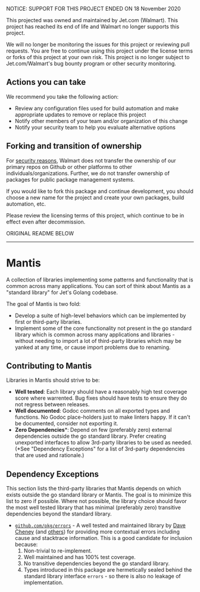 NOTICE: SUPPORT FOR THIS PROJECT ENDED ON 18 November 2020

This projected was owned and maintained by Jet.com (Walmart). This project has reached its end of life and Walmart no longer supports this project.

We will no longer be monitoring the issues for this project or reviewing pull requests. You are free to continue using this project under the license terms or forks of this project at your own risk. This project is no longer subject to Jet.com/Walmart's bug bounty program or other security monitoring.


## Actions you can take

We recommend you take the following action:

  * Review any configuration files used for build automation and make appropriate updates to remove or replace this project
  * Notify other members of your team and/or organization of this change
  * Notify your security team to help you evaluate alternative options

## Forking and transition of ownership

For [security reasons](https://www.theregister.co.uk/2018/11/26/npm_repo_bitcoin_stealer/), Walmart does not transfer the ownership of our primary repos on Github or other platforms to other individuals/organizations. Further, we do not transfer ownership of packages for public package management systems.

If you would like to fork this package and continue development, you should choose a new name for the project and create your own packages, build automation, etc.

Please review the licensing terms of this project, which continue to be in effect even after decommission.

ORIGINAL README BELOW

----------------------

# Mantis

A collection of libraries implementing some patterns and functionality that is common across many applications.  You can sort of think about Mantis as a "standard library" for Jet's Golang codebase.

The goal of Mantis is two fold:

- Develop a suite of high-level behaviors which can be implemented by first or third-party libraries.
- Implement some of the core functionality not present in the go standard library which is common across many applications and libraries - without needing to import a lot of third-party libraries which may be yanked at any time, or cause import problems due to renaming.

## Contributing to Mantis

Libraries in Mantis should strive to be:

- **Well tested**: Each library should have a reasonably high test coverage score where warrented. Bug fixes should have tests to ensure they do not regress between releases.
- **Well documented**: Godoc comments on all exported types and functions. No Godoc place-holders just to make linters happy. If it can't be documented, consider not exporting it.
- **Zero Dependencies***: Depend on few (preferably zero) external dependencies outside the go standard library. Prefer creating unexported interfaces to allow 3rd-party libraries to be used as needed. (*See "Dependency Exceptions" for a list of 3rd-party dependencies that are used and rationale.)

## Dependency Exceptions

This section lists the third-party libraries that Mantis depends on which exists outside the go standard library or Mantis. The goal is to minimize this list to zero if possible. Where not possible, the library choice should favor the most well tested library that has minimal (preferably zero) transitive dependencies beyond the standard library.

- [`github.com/pkg/errors`](https://github.com/pkg/errors) - A well tested and maintained library by [Dave Cheney](https://dave.cheney.net/) (and [others](https://github.com/pkg/errors/graphs/contributors)) for providing more contextual errors including cause and stacktrace information. This is a good candidate for inclusion because:
    1. Non-trivial to re-implement.
    2. Well maintained and has 100% test coverage.
    3. No transitive dependencies beyond the go standard library.
    4. Types introduced in this package are hermetically sealed behind the standard library interface `errors` - so there is also no leakage of implementation.
